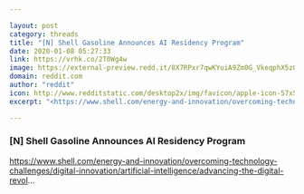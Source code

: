 ```yaml
---

layout: post
category: threads
title: "[N] Shell Gasoline Announces AI Residency Program"
date: 2020-01-08 05:27:33
link: https://vrhk.co/2T0Wg4w
image: https://external-preview.redd.it/8X7RPxr7qwKYuiA9Zm0G_VkeqphX5zOtdgCMvNKPhNU.jpg?width=1200&height=628.272251309&auto=webp&s=797fbd3886176b9cb896fc27e05eb56a2fd15e58
domain: reddit.com
author: "reddit"
icon: http://www.redditstatic.com/desktop2x/img/favicon/apple-icon-57x57.png
excerpt: "<https://www.shell.com/energy-and-innovation/overcoming-technology-challenges/digital-innovation/artificial-intelligence/advancing-the-digital-revol>..."

---
```


### [N] Shell Gasoline Announces AI Residency Program

<https://www.shell.com/energy-and-innovation/overcoming-technology-challenges/digital-innovation/artificial-intelligence/advancing-the-digital-revol>...
